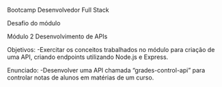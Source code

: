 Bootcamp Desenvolvedor Full Stack

Desafio do módulo

Módulo 2 Desenvolvimento de APIs

Objetivos:
-Exercitar os conceitos trabalhados no módulo para criação de uma API, criando endpoints
utilizando Node.js e Express.

Enunciado:
-Desenvolver uma API chamada “grades-control-api” para controlar notas de alunos em
matérias de um curso.
